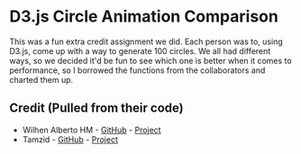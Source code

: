 
# D3.js Circle Animation Comparison

This was a fun extra credit assignment we did. Each person was to, using D3.js, come up with a way to generate 100 circles. We all had different ways, so we decided it'd be fun to see which one is better when it comes to performance, so I borrowed the functions from the collaborators and charted them up.


## Credit (Pulled from their code)
- Wilhen Alberto HM - [GitHub](https://github.com/WilhenAlbertoHM) - [Project](https://github.com/WilhenAlbertoHM/D3-Demo)
- Tamzid - [GitHub](https://github.com/zzztamzzz) - [Project](https://github.com/zzztamzzz/zzztamzzz.github.io/tree/52c7f33d37a44df3848524d3364d3f8feecde3f0)


